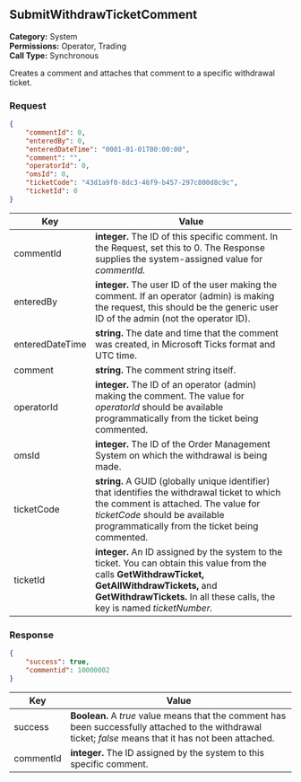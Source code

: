 ## SubmitWithdrawTicketComment

**Category:** System<br />**Permissions:** Operator, Trading<br />**Call Type:** Synchronous

Creates a comment and attaches that comment to a specific withdrawal ticket.

### Request

```json
{
    "commentId": 0,
    "enteredBy": 0,
    "enteredDateTime": "0001-01-01T00:00:00",
    "comment": "",
    "operatorId": 0,
    "omsId": 0,
    "ticketCode": "43d1a9f0-8dc3-46f9-b457-297c800d8c9c",
    "ticketId": 0
}
```

| Key             | Value                                                        |
| --------------- | ------------------------------------------------------------ |
| commentId       | **integer.** The ID of this specific comment. In the Request, set this to 0. The Response supplies the system-assigned value for *commentId.* |
| enteredBy       | **integer.** The user ID of the user making the comment. If an operator (admin) is making the request, this should be the generic user ID of the admin (not the operator ID). |
| enteredDateTime | **string.** The date and time that the comment was created, in Microsoft Ticks format and UTC time. |
| comment         | **string.** The comment string itself.                       |
| operatorId      | **integer.** The ID of an operator (admin) making the comment. The value for *operatorId* should be available programmatically from the ticket being commented. |
| omsId           | **integer.** The ID of the Order Management System on which the withdrawal is being made. |
| ticketCode      | **string.** A GUID (globally unique identifier) that identifies the withdrawal ticket to which the comment is attached. The value for *ticketCode* should be available programmatically from the ticket being commented. |
| ticketId        | **integer.** An ID assigned by the system to the ticket. You can obtain this value from the calls **GetWithdrawTicket,** **GetAllWithdrawTickets,** and **GetWithdrawTickets.** In all these calls, the key is named *ticketNumber.* |

### Response

```json
{
    "success": true,
    "commentid": 10000002
}
```

| Key       | Value                                                        |
| --------- | ------------------------------------------------------------ |
| success   | **Boolean.** A *true* value means that the comment has been successfully attached to the withdrawal ticket; *false* means that it has not been attached. |
| commentId | **integer.** The ID assigned by the system to this specific comment. |


